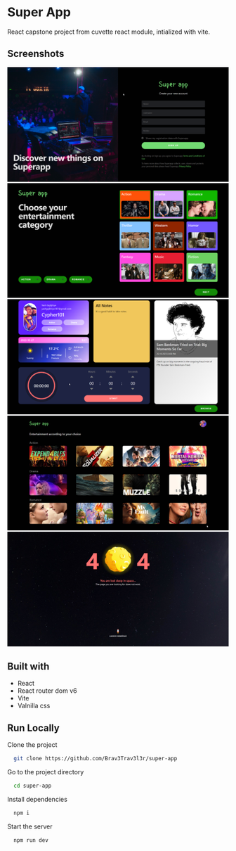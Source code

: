 
# Super App

React capstone project from cuvette react module, intialized with vite.


## Screenshots

![Login Screen](./public/signup.png)
![Select category](./public/selectCategory.png)
![Dashboard](./public/dashboard.png)
![Browse selected](./public/browse.png)
![Error page](./public/error.jpg)


## Built with

* React
* React router dom v6
* Vite
* Valnilla css
## Run Locally

Clone the project

```bash
  git clone https://github.com/Brav3Trav3l3r/super-app
```

Go to the project directory

```bash
  cd super-app
```

Install dependencies

```bash
  npm i
```

Start the server

```bash
  npm run dev
```

